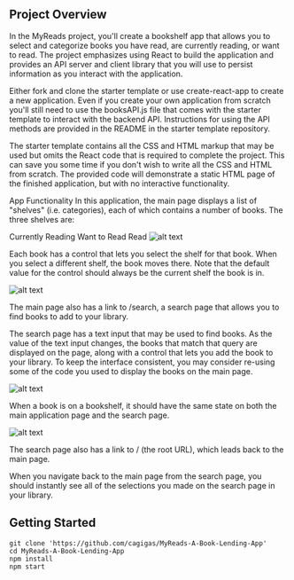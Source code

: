 ## Project Overview
In the MyReads project, you'll create a bookshelf app that allows you to select and categorize books you have read, are currently reading, or want to read. The project emphasizes using React to build the application and provides an API server and client library that you will use to persist information as you interact with the application.

Either fork and clone the starter template or use create-react-app to create a new application. Even if you create your own application from scratch you'll still need to use the booksAPI.js file that comes with the starter template to interact with the backend API. Instructions for using the API methods are provided in the README in the starter template repository.

The starter template contains all the CSS and HTML markup that may be used but omits the React code that is required to complete the project. This can save you some time if you don't wish to write all the CSS and HTML from scratch. The provided code will demonstrate a static HTML page of the finished application, but with no interactive functionality.

App Functionality
In this application, the main page displays a list of "shelves" (i.e. categories), each of which contains a number of books. The three shelves are:

Currently Reading
Want to Read
Read
![alt text](https://d17h27t6h515a5.cloudfront.net/topher/2017/May/590c0f12_react-project1-a/react-project1-a.png)

Each book has a control that lets you select the shelf for that book. When you select a different shelf, the book moves there. Note that the default value for the control should always be the current shelf the book is in.

![alt text](https://d17h27t6h515a5.cloudfront.net/topher/2017/May/590c0f26_react-project1-b/react-project1-b.png)

The main page also has a link to /search, a search page that allows you to find books to add to your library.

The search page has a text input that may be used to find books. As the value of the text input changes, the books that match that query are displayed on the page, along with a control that lets you add the book to your library. To keep the interface consistent, you may consider re-using some of the code you used to display the books on the main page.

![alt text](https://d17h27t6h515a5.cloudfront.net/topher/2017/May/590c0f40_react-project1-c/react-project1-c.png)

When a book is on a bookshelf, it should have the same state on both the main application page and the search page.

![alt text](https://d17h27t6h515a5.cloudfront.net/topher/2017/July/595d48a9_correct-use-of-state/correct-use-of-state.gif)

The search page also has a link to / (the root URL), which leads back to the main page.

When you navigate back to the main page from the search page, you should instantly see all of the selections you made on the search page in your library.


## Getting Started
```
git clone 'https://github.com/cagigas/MyReads-A-Book-Lending-App'
cd MyReads-A-Book-Lending-App
npm install
npm start
```
